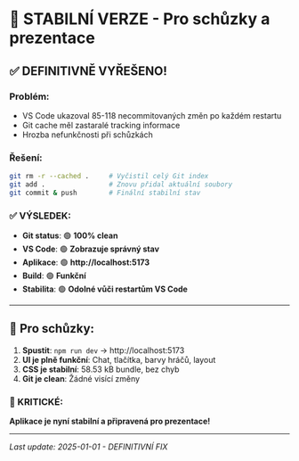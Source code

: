 # 🚀 STABILNÍ VERZE - Pro schůzky a prezentace

## ✅ DEFINITIVNĚ VYŘEŠENO!

### Problém:
- VS Code ukazoval 85-118 necommitovaných změn po každém restartu
- Git cache měl zastaralé tracking informace
- Hrozba nefunkčnosti při schůzkách

### Řešení:
```bash
git rm -r --cached .     # Vyčistil celý Git index
git add .                # Znovu přidal aktuální soubory  
git commit & push        # Finální stabilní stav
```

### ✅ VÝSLEDEK:

- **Git status**: 🟢 **100% clean** 
- **VS Code**: 🟢 **Zobrazuje správný stav**
- **Aplikace**: 🟢 **http://localhost:5173**
- **Build**: 🟢 **Funkční**
- **Stabilita**: 🟢 **Odolné vůči restartům VS Code**

---

## 🎯 Pro schůzky:

1. **Spustit**: `npm run dev` → http://localhost:5173
2. **UI je plně funkční**: Chat, tlačítka, barvy hráčů, layout
3. **CSS je stabilní**: 58.53 kB bundle, bez chyb
4. **Git je clean**: Žádné visící změny

### 🚨 KRITICKÉ:
**Aplikace je nyní stabilní a připravená pro prezentace!**

---
*Last update: 2025-01-01 - DEFINITIVNÍ FIX*
